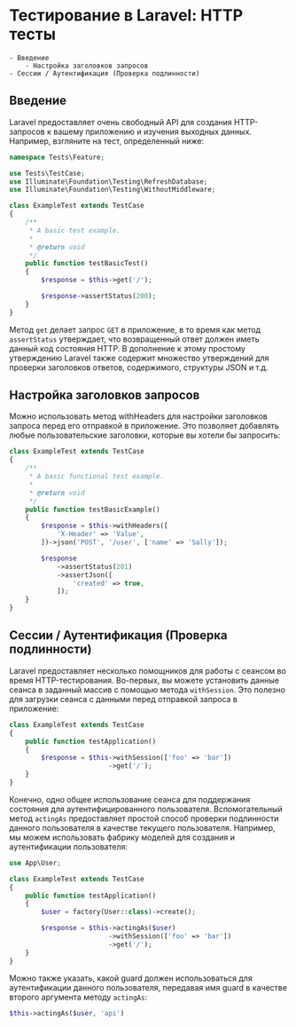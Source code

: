 # Тестирование в Laravel: HTTP тесты
	- Введение
		- Настройка заголовков запросов
	- Сессии / Аутентификация (Проверка подлинности)
## Введение

Laravel предоставляет очень свободный API для создания HTTP-запросов к вашему приложению и изучения выходных данных. Например, взгляните на тест, определенный ниже:

```php
namespace Tests\Feature;

use Tests\TestCase;
use Illuminate\Foundation\Testing\RefreshDatabase;
use Illuminate\Foundation\Testing\WithoutMiddleware;

class ExampleTest extends TestCase
{
    /**
     * A basic test example.
     *
     * @return void
     */
    public function testBasicTest()
    {
        $response = $this->get('/');

        $response->assertStatus(200);
    }
}
```

Метод `get` делает запрос `GET` в приложение, в то время как метод `assertStatus` утверждает, что возвращенный ответ должен иметь данный код состояния HTTP. В дополнение к этому простому утверждению Laravel также содержит множество утверждений для проверки заголовков ответов, содержимого, структуры JSON и т.д.

## Настройка заголовков запросов

Можно использовать метод withHeaders для настройки заголовков запроса перед его отправкой в приложение. Это позволяет добавлять любые пользовательские заголовки, которые вы хотели бы запросить:

```php
class ExampleTest extends TestCase
{
    /**
     * A basic functional test example.
     *
     * @return void
     */
    public function testBasicExample()
    {
        $response = $this->withHeaders([
            'X-Header' => 'Value',
        ])->json('POST', '/user', ['name' => 'Sally']);

        $response
            ->assertStatus(201)
            ->assertJson([
                'created' => true,
            ]);
    }
}
```

## Сессии / Аутентификация (Проверка подлинности)

Laravel предоставляет несколько помощников для работы с сеансом во время HTTP-тестирования. Во-первых, вы можете установить данные сеанса в заданный массив с помощью метода `withSession`. Это полезно для загрузки сеанса с данными перед отправкой запроса в приложение:

```php
class ExampleTest extends TestCase
{
    public function testApplication()
    {
        $response = $this->withSession(['foo' => 'bar'])
                         ->get('/');
    }
}
```

Конечно, одно общее использование сеанса для поддержания состояния для аутентифицированного пользователя. Вспомогательный метод `actingAs` предоставляет простой способ проверки подлинности данного пользователя в качестве текущего пользователя. Например, мы можем использовать фабрику моделей для создания и аутентификации пользователя:

```php 
use App\User;

class ExampleTest extends TestCase
{
    public function testApplication()
    {
        $user = factory(User::class)->create();

        $response = $this->actingAs($user)
                         ->withSession(['foo' => 'bar'])
                         ->get('/');
    }
}
```

Можно также указать, какой guard должен использоваться для аутентификации данного пользователя, передавая имя guard в качестве второго аргумента методу `actingAs`:

```php
$this->actingAs($user, 'api')
```

## 